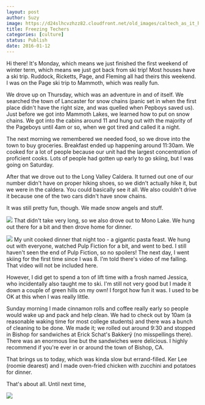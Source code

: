 ```yaml
---
layout: post
author: Suzy
image: https://d24slhcvzhzz82.cloudfront.net/old_images/caltech_as_it_happens/6a0105349b8251970b01b7c8061f46970b.jpg
title: Freezing Techers 
categories: [culture]
status: Publish
date: 2016-01-12
---
```


Hi there!
It's Monday, which means we just finished the first weekend of winter term, which means we just got back from ski trip!
Most houses have a ski trip. Ruddock, Ricketts, Page, and Fleming all had theirs this weekend. I was on the Page ski trip to Mammoth, which was really fun.

We drove up on Thursday, which was an adventure in and of itself. We searched the town of Lancaster for snow chains (panic set in when the first place didn't have the right size, and was quelled when Pepboys saved us). Just before we got into Mammoth Lakes, we learned how to put on snow chains. We got into the cabins around 11 and hung out with the majority of the Pageboys until 4am or so, when we got tired and called it a night.

The next morning we remembered we needed food, so we drove into the town to buy groceries. Breakfast ended up happening around 11:30am. We cooked for a lot of people because our unit had the largest concentration of proficient cooks. Lots of people had gotten up early to go skiing, but I was going on Saturday.

After that we drove out to the Long Valley Caldera. It turned out one of our number didn't have on proper hiking shoes, so we didn't actually hike it, but we were in the caldera. You could basically see it all. We also couldn't drive it because one of the two cars didn't have snow chains.

It was still pretty fun, though. We made snow angels and stuff.


![](https://d24slhcvzhzz82.cloudfront.net/old_images/caltech_as_it_happens/6a0105349b8251970b01bb08aac057970d.jpg)
That didn't take very long, so we also drove out to Mono Lake. We hung out there for a bit and then drove home for dinner.


![](https://d24slhcvzhzz82.cloudfront.net/old_images/caltech_as_it_happens/6a0105349b8251970b01bb08aac06f970d.jpg)
My unit cooked dinner that night too - a gigantic pasta feast. We hung out with everyone, watched Pulp Fiction for a bit, and went to bed. I still haven't seen the end of Pulp Fiction, so no spoilers!
The next day, I went skiing for the first time since I was 8. I'm told there's video of me falling. That video will not be included here.

However, I did get to spend a ton of lift time with a frosh named Jessica, who incidentally also taught me to ski. I'm still not very good but I made it down a couple of green hills on my own! I forgot how fun it was. I used to be OK at this when I was really little.

Sunday morning I made cinnamon rolls and coffee really early so people would wake up and pack and help clean. We had to check out by 10am (a reasonable waking time for most college students) and there was a bunch of cleaning to be done. We made it; we rolled out around 9:30 and stopped in Bishop for sandwiches at Erick Schat's Bakkerÿ (no misspellings there). There was an enormous line but the sandwiches were delicious. I highly recommend if you're ever in or around the town of Bishop, CA.

That brings us to today, which was kinda slow but errand-filled. Ker Lee (roomie dearest) and I made oven-fried chicken with zucchini and potatoes for dinner.

That's about all. Until next time,


![](https://d24slhcvzhzz82.cloudfront.net/old_images/caltech_as_it_happens/6a0105349b8251970b01bb08aac09b970d.jpg)

